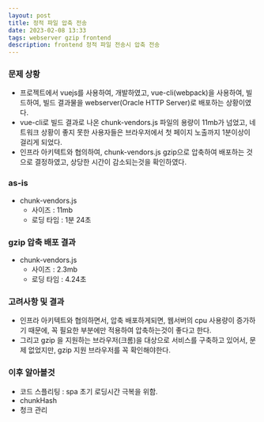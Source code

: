 ```yaml
---
layout: post
title: 정적 파일 압축 전송
date: 2023-02-08 13:33
tags: webserver gzip frontend
description: frontend 정적 파일 전송시 압축 전송
---
```


### 문제 상황
- 프로젝트에서 vuejs를 사용하여, 개발하였고, vue-cli(webpack)을 사용하여, 빌드하여, 빌드 결과물을 webserver(Oracle HTTP Server)로 배포하는 상황이였다.
- vue-cli로 빌드 결과로 나온 chunk-vendors.js 파일의 용량이 11mb가 넘었고, 네트워크 상황이 좋지 못한 사용자들은 브라우저에서 첫 페이지 노출까지 1분이상이 걸리게 되었다.
- 인프라 아키텍트와 협의하여, chunk-vendors.js gzip으로 압축하여 배포하는 것으로 결정하였고, 상당한 시간이 감소되는것을 확인하였다.

### as-is
- chunk-vendors.js
    - 사이즈 : 11mb
    - 로딩 타임 : 1분 24초

### gzip 압축 배포 결과
- chunk-vendors.js
    - 사이즈 : 2.3mb
    - 로딩 타임 : 4.24초


### 고려사항 및 결과
- 인프라 아키텍트와 협의하면서, 압축 배포하게되면, 웹서버의 cpu 사용량이 증가하기 때문에, 꼭 필요한 부분에만 적용하여 압축하는것이 좋다고 한다.
- 그리고 gzip 을 지원하는 브라우저(크롬)을 대상으로 서비스를 구축하고 있어서, 문제 없었지만, gzip 지원 브라우저를 꼭 확인해야한다.

### 이후 알아볼것
- 코드 스플리팅 : spa 초기 로딩시간 극복을 위함.
- chunkHash
- 청크 관리
